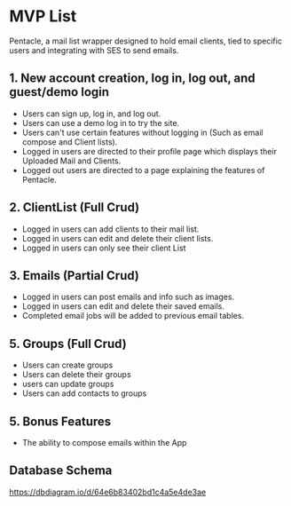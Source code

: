 # MVP List

Pentacle, a mail list wrapper designed to hold email clients, tied to specific users and integrating with SES to send emails.

## 1. New account creation, log in, log out, and guest/demo login

* Users can sign up, log in, and log out.
* Users can use a demo log in to try the site.
* Users can't use certain features without logging in (Such as email compose and Client lists).
* Logged in users are directed to their profile page which displays their Uploaded Mail and Clients.
* Logged out users are directed to a page explaining the features of Pentacle.

## 2. ClientList (Full Crud)

* Logged in users can add clients to their mail list.
* Logged in users can edit and delete their client lists.
* Logged in users can only see their client List

## 3. Emails (Partial Crud)

* Logged in users can post emails and info such as images.
* Logged in users can edit and delete their saved emails.
* Completed email jobs will be added to previous email tables.


## 5. Groups (Full Crud)

* Users can create groups
* Users can delete their groups
* users can update groups
* Users can add contacts to groups

## 5. Bonus Features

* The ability to compose emails within the App

## Database Schema
https://dbdiagram.io/d/64e6b83402bd1c4a5e4de3ae
